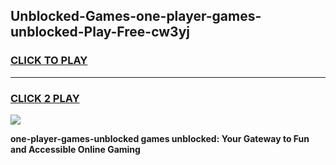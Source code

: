 
## Unblocked-Games-one-player-games-unblocked-Play-Free-cw3yj
<h3>
<a href="https://premium76.site?title=one-player-games-unblocked&ref=21A">CLICK TO PLAY</a></h3>
<hr>

<h3>
<a href="https://premium76.site?title=one-player-games-unblocked&ref=21A">CLICK 2 PLAY</a>
  
</h3>

<a href="https://premium76.site?title=one-player-games-unblocked&ref=21A"><img src="https://clearcache.store/games.png"></a>


**one-player-games-unblocked games unblocked: Your Gateway to Fun and Accessible Online Gaming**
